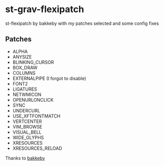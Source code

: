# st-grav-flexipatch
st-flexipatch by bakkeby with my patches selected and some config fixes

## Patches
- ALPHA
- ANYSIZE
- BLINKING_CURSOR
- BOX_DRAW
- COLUMNS
- EXTERNALPIPE (I forgot to disable)
- FONT2
- LIGATURES
- NETWMICON
- OPENURLONCLICK
- SYNC
- UNDERCURL
- USE_XFTFONTMATCH
- VERTCENTER
- VIM_BROWSE
- VISUAL_BELL
- WIDE_GLYPHS
- XRESOURCES
- XRESOURCES_RELOAD

Thanks to [bakkeby](https://github.com/bakkeby/st-flexipatch)
